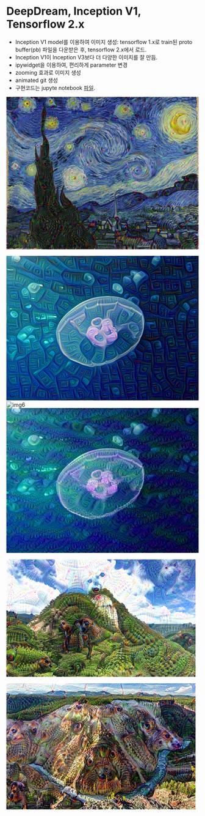 # DeepDream, Inception V1, Tensorflow 2.x

- Inception V1 model를 이용하여 이미지 생성: tensorflow 1.x로 train된 proto buffer(pb) 파일을 다운받은 후, tensorflow 2.x에서 로드.
- Inception V1이 Inception V3보다 더 다양한 이미지를 잘 만듬.
- ipywidget을 이용하여, 편리하게 parameter 변경
- zooming 효과로 이미지 생성
- animated git 생성
- 구현코드는 jupyte notebook [파일]().

![img5](./img5.png)

![img1](./img1.png)
![img6](./img6.jpg)
![img2](./img2.png)

![img3](./img3.jpg)

![img4](./img4.jpg)
